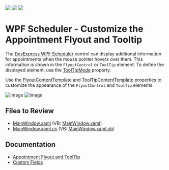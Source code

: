 <!-- default badges list -->
![](https://img.shields.io/endpoint?url=https://codecentral.devexpress.com/api/v1/VersionRange/128655894/22.2.2%2B)
[![](https://img.shields.io/badge/Open_in_DevExpress_Support_Center-FF7200?style=flat-square&logo=DevExpress&logoColor=white)](https://supportcenter.devexpress.com/ticket/details/T584389)
[![](https://img.shields.io/badge/📖_How_to_use_DevExpress_Examples-e9f6fc?style=flat-square)](https://docs.devexpress.com/GeneralInformation/403183)
<!-- default badges end -->

# WPF Scheduler - Customize the Appointment Flyout and Tooltip

The [DevExpress WPF Scheduler](https://docs.devexpress.com/WPF/114881/controls-and-libraries/scheduler) control can display additional information for appointments when the mouse pointer hovers over them. This information is shown in the `FlyoutControl` or `ToolTip` element. To define the displayed element, use the [ToolTipMode](https://docs.devexpress.com/WPF/DevExpress.Xpf.Scheduling.SchedulerControl.ToolTipMode) property.

Use the [FlyoutContentTemplate](https://docs.devexpress.com/WPF/DevExpress.Xpf.Scheduling.SchedulerControl.FlyoutContentTemplate) and [ToolTipContentTemplate](https://docs.devexpress.com/WPF/DevExpress.Xpf.Scheduling.SchedulerControl.ToolTipContentTemplate) properties to customize the appearance of the `FlyoutControl` and `ToolTip` elements.

![image](https://user-images.githubusercontent.com/65009440/219376802-c8e7d91f-9750-4130-bbdb-d8189c89ae06.png) ![image](https://user-images.githubusercontent.com/65009440/219376886-b52379dd-7619-474c-8437-a52cc1ee6e7e.png)

## Files to Review

* [MainWindow.xaml](./CS/CustomAppointmentFlyoutExample/MainWindow.xaml) (VB: [MainWindow.xaml](./VB/CustomAppointmentFlyoutExample/MainWindow.xaml))
* [MainWindow.xaml.cs](./CS/CustomAppointmentFlyoutExample/MainWindow.xaml.cs) (VB: [MainWindow.xaml.vb](./VB/CustomAppointmentFlyoutExample/MainWindow.xaml.vb))

## Documentation

* [Appointment Flyout and ToolTip](https://docs.devexpress.com/WPF/119798/controls-and-libraries/scheduler/visual-elements/appointment-flyout)
* [Custom Fields](https://docs.devexpress.com/WPF/119962/controls-and-libraries/scheduler/data-binding/custom-fields)
